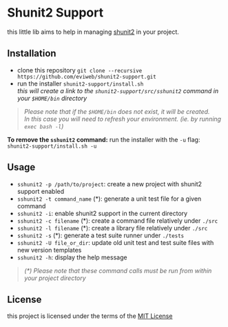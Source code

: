 Shunit2 Support
===============
this little lib aims to help in managing [shunit2](https://github.com/kward/shunit2) in your project.    

Installation
------------
* clone this repository `git clone --recursive https://github.com/eviweb/shunit2-support.git`
* run the installer `shunit2-support/install.sh`    
_this will create a link to the `shunit2-support/src/sshunit2` command in your `$HOME/bin` directory_   

> _Please note that if the `$HOME/bin` does not exist, it will be created.   
> In this case you will need to refresh your environment. (ie. by running `exec bash -l`)_

**To remove the `sshunit2` command:** run the installer with the `-u` flag: `shunit2-support/install.sh -u`   

Usage
-----
* `sshunit2 -p /path/to/project`: create a new project with shunit2 support enabled
* `sshunit2 -t command_name` (*): generate a unit test file for a given command
* `sshunit2 -i`: enable shunit2 support in the current directory
* `sshunit2 -c filename` (*): create a command file relatively under `./src`
* `sshunit2 -l filename` (*): create a library file relatively under `./src`
* `sshunit2 -s` (*): generate a test suite runner under `./tests`
* `sshunit2 -U file_or_dir`: update old unit test and test suite files with new version templates
* `sshunit2 -h`: display the help message  

> _(*) Please note that these command calls must be run from within your project directory_   
  

License
-------
this project is licensed under the terms of the [MIT License](/LICENSE)